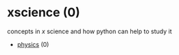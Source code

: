 # xscience (0)
concepts in $x$ science and how python can help to study it

+ [physics](physics/README.md) (0)

